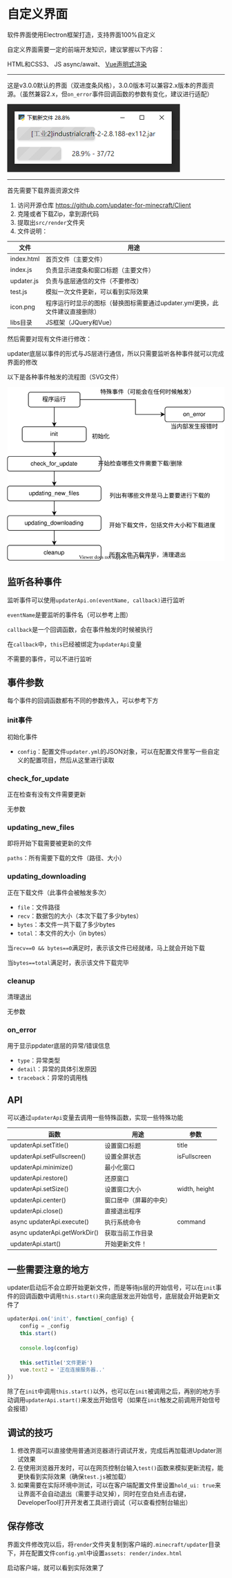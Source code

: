 # 自定义界面

软件界面使用Electron框架打造，支持界面100%自定义

自定义界面需要一定的前端开发知识，建议掌握以下内容：

HTML和CSS3、 JS async/await、 [Vue声明式渲染](https://vuejs.bootcss.com/guide/#声明式渲染)

---

这是v3.0.0默认的界面（双进度条风格），3.0.0版本可以兼容2.x版本的界面资源。（虽然兼容2.x，但`on_error`事件回调函数的参数有变化，建议进行适配）

![ui-2.7.0](自定义界面教程.assets/ui-2.7.0.png)

---

首先需要下载界面资源文件

1. 访问开源仓库 https://github.com/updater-for-minecraft/Client
2. 克隆或者下载Zip，拿到源代码
3. 提取出`src/render`文件夹
4. 文件说明：

| 文件       | 用途                                                         |
| ---------- | ------------------------------------------------------------ |
| index.html | 首页文件（主要文件）                                         |
| index.js   | 负责显示进度条和窗口标题（主要文件）                         |
| updater.js | 负责与底层通信的文件（不要修改）                             |
| test.js    | 模拟一次文件更新，可以看到实际效果                           |
| icon.png   | 程序运行时显示的图标（替换图标需要通过updater.yml更换，此文件建议直接删除） |
| libs目录   | JS框架（JQuery和Vue）                                        |

然后需要对现有文件进行修改：

updater底层以事件的形式与JS层进行通信，所以只需要监听各种事件就可以完成界面的修改

以下是各种事件触发的流程图（SVG文件）

![事件流程图](自定义界面教程.assets/事件流程图.svg)

## 监听各种事件

监听事件可以使用`updaterApi.on(eventName, callback)`进行监听

`eventName`是要监听的事件名（可以参考上图）

`callback`是一个回调函数，会在事件触发的时候被执行

在`callback`中，`this`已经被绑定为`updaterApi`变量

不需要的事件，可以不进行监听

## 事件参数

每个事件的回调函数都有不同的参数传入，可以参考下方

### init事件

初始化事件

+ `config`：配置文件`updater.yml`的JSON对象，可以在配置文件里写一些自定义的配置项目，然后从这里进行读取

### check_for_update

正在检查有没有文件需要更新

无参数

### updating_new_files

即将开始下载需要被更新的文件

`paths`：所有需要下载的文件（路径、大小）

### updating_downloading

正在下载文件（此事件会被触发多次）

- `file`：文件路径
- `recv`：数据包的大小（本次下载了多少bytes）
- `bytes`：本文件一共下载了多少bytes
- `total`：本文件的大小（in bytes）

当`recv==0 && bytes==0`满足时，表示该文件已经就绪，马上就会开始下载

当`bytes==total`满足时，表示该文件下载完毕

### cleanup

清理退出

无参数

### on_error

用于显示ppdater底层的异常/错误信息

+ `type`：异常类型
+ `detail`：异常的具体引发原因
+ `traceback`：异常的调用栈

## API

可以通过`updaterApi`变量去调用一些特殊函数，实现一些特殊功能

| 函数                          | 用途                   | 参数          |
| ----------------------------- | ---------------------- | ------------- |
| updaterApi.setTitle()         | 设置窗口标题           | title         |
| updaterApi.setFullscreen()    | 设置全屏状态           | isFullscreen  |
| updaterApi.minimize()         | 最小化窗口             |               |
| updaterApi.restore()          | 还原窗口               |               |
| updaterApi.setSize()          | 设置窗口大小           | width, height |
| updaterApi.center()           | 窗口居中（屏幕的中央） |               |
| updaterApi.close()            | 直接退出程序           |               |
| async updaterApi.execute()    | 执行系统命令           | command       |
| async updaterApi.getWorkDir() | 获取当前工作目录       |               |
| updaterApi.start()            | 开始更新文件！         |               |

## 一些需要注意的地方

updater启动后不会立即开始更新文件，而是等待js层的开始信号，可以在`init`事件的回调函数中调用`this.start()`来向底层发出开始信号，底层就会开始更新文件了

```js
updaterApi.on('init', function(_config) {
    config = _config
    this.start()

    console.log(config)

    this.setTitle('文件更新')
    vue.text2 = '正在连接服务器..'
})
```

除了在`init`中调用`this.start()`以外，也可以在`init`被调用之后，再别的地方手动调用`updaterApi.start()`来发出开始信号（如果在`init`触发之前调用开始信号会报错）

## 调试的技巧

1. 修改界面可以直接使用普通浏览器进行调试开发，完成后再加载进Updater测试效果
3. 在使用浏览器开发时，可以在网页控制台输入`test()`函数来模拟更新流程，能更快看到实际效果（确保`test.js`被加载）
4. 如果需要在实际环境中测试，可以在客户端配置文件里设置`hold_ui: true`来让界面不会自动退出（需要手动叉掉），同时在空白处点击右键，DeveloperTool打开开发者工具进行调试（可以查看控制台输出）

## 保存修改

界面文件修改完以后，将`render`文件夹复制到客户端的`.minecraft/updater`目录下，并在配置文件`config.yml`中设置`assets: render/index.html `

启动客户端，就可以看到实际效果了